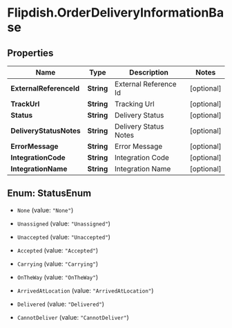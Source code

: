 # Flipdish.OrderDeliveryInformationBase

## Properties

Name | Type | Description | Notes
------------ | ------------- | ------------- | -------------
**ExternalReferenceId** | **String** | External Reference Id | [optional] 
**TrackUrl** | **String** | Tracking Url | [optional] 
**Status** | **String** | Delivery Status | [optional] 
**DeliveryStatusNotes** | **String** | Delivery Status Notes | [optional] 
**ErrorMessage** | **String** | Error Message | [optional] 
**IntegrationCode** | **String** | Integration Code | [optional] 
**IntegrationName** | **String** | Integration Name | [optional] 



## Enum: StatusEnum


* `None` (value: `"None"`)

* `Unassigned` (value: `"Unassigned"`)

* `Unaccepted` (value: `"Unaccepted"`)

* `Accepted` (value: `"Accepted"`)

* `Carrying` (value: `"Carrying"`)

* `OnTheWay` (value: `"OnTheWay"`)

* `ArrivedAtLocation` (value: `"ArrivedAtLocation"`)

* `Delivered` (value: `"Delivered"`)

* `CannotDeliver` (value: `"CannotDeliver"`)




